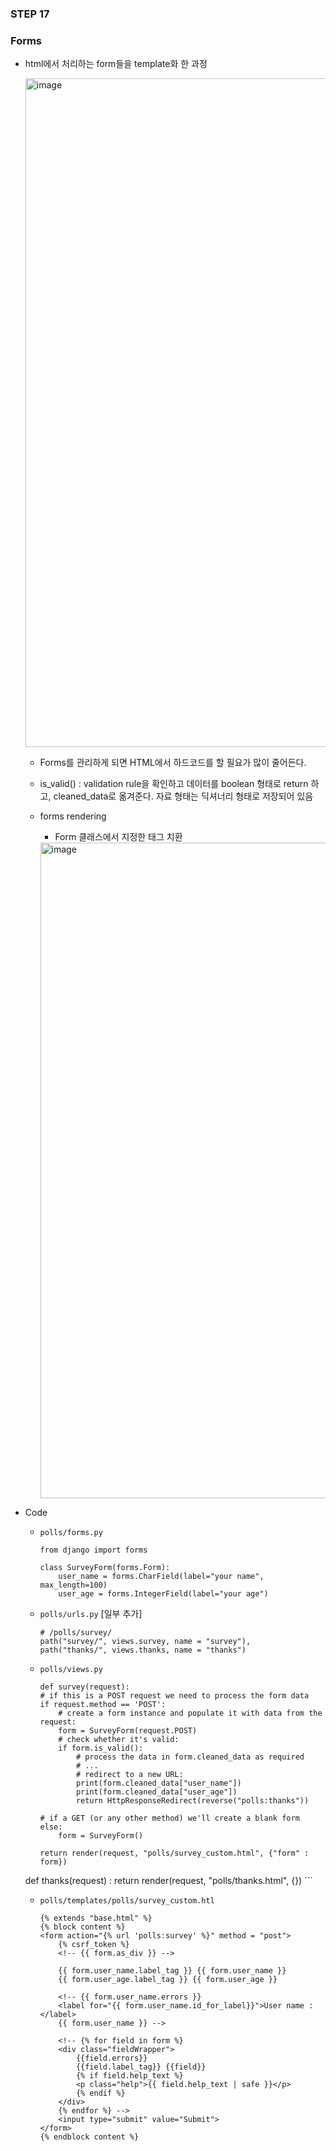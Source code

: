 ### STEP 17

### Forms
- html에서 처리하는 form들을 template화 한 과정
    
    <img width="1070" alt="image" src="https://user-images.githubusercontent.com/118493627/216912468-748af648-a334-47a8-bb34-b0450a23328e.png">

    - Forms를 관리하게 되면 HTML에서 하드코드를 할 필요가 많이 줄어든다.
    - is_valid() : validation rule을 확인하고 데이터를 boolean 형태로 return 하고, cleaned_data로 옮겨준다. 자료 형태는 딕셔너리 형태로 저장되어 있음

    - forms rendering
        - Form 클래스에서 지정한 태그 치환
        <img width="1049" alt="image" src="https://user-images.githubusercontent.com/118493627/216913180-b7cb3545-25d6-4956-832a-0443f9fb10e1.png">

- Code
    - `polls/forms.py`
        ```
        from django import forms

        class SurveyForm(forms.Form):
            user_name = forms.CharField(label="your name", max_length=100)
            user_age = forms.IntegerField(label="your age")
        ```

    - `polls/urls.py` [일부 추가]
        ```
        # /polls/survey/
        path("survey/", views.survey, name = "survey"),
        path("thanks/", views.thanks, name = "thanks")
        ```

    - `polls/views.py`
        ```
        def survey(request):
        # if this is a POST request we need to process the form data
        if request.method == 'POST':
            # create a form instance and populate it with data from the request:
            form = SurveyForm(request.POST)
            # check whether it's valid:
            if form.is_valid():
                # process the data in form.cleaned_data as required
                # ...
                # redirect to a new URL:
                print(form.cleaned_data["user_name"])
                print(form.cleaned_data["user_age"])
                return HttpResponseRedirect(reverse("polls:thanks"))

        # if a GET (or any other method) we'll create a blank form
        else:
            form = SurveyForm()

        return render(request, "polls/survey_custom.html", {"form" : form})

    def thanks(request) :
        return render(request, "polls/thanks.html", {})
        ```

    - `polls/templates/polls/survey_custom.htl`
        ```
        {% extends "base.html" %}
        {% block content %}
        <form action="{% url 'polls:survey' %}" method = "post">
            {% csrf_token %}
            <!-- {{ form.as_div }} -->
            
            {{ form.user_name.label_tag }} {{ form.user_name }}
            {{ form.user_age.label_tag }} {{ form.user_age }}

            <!-- {{ form.user_name.errors }}
            <label for="{{ form.user_name.id_for_label}}">User name :</label>
            {{ form.user_name }} -->

            <!-- {% for field in form %}
            <div class="fieldWrapper">
                {{field.errors}}
                {{field.label_tag}} {{field}}
                {% if field.help_text %}
                <p class="help">{{ field.help_text | safe }}</p>
                {% endif %}
            </div>
            {% endfor %} -->
            <input type="submit" value="Submit">
        </form>
        {% endblock content %}
        ```


